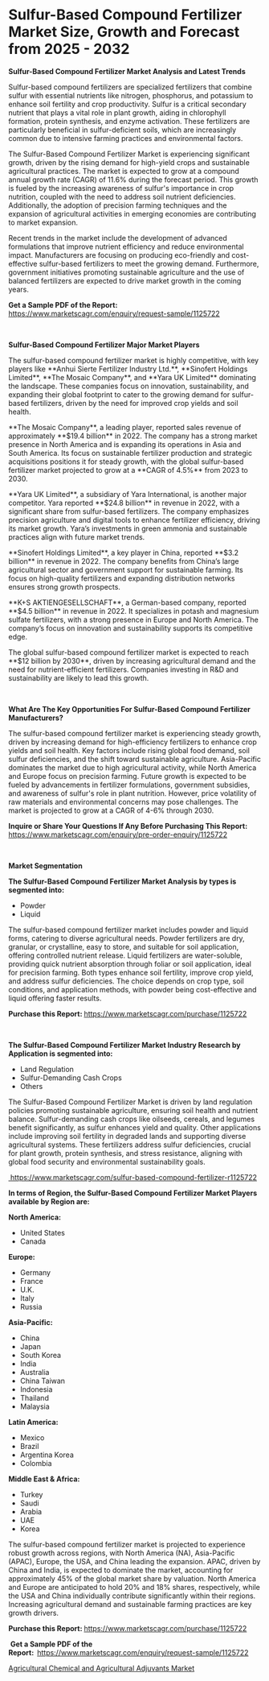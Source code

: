 <p><h1>Sulfur-Based Compound Fertilizer Market Size, Growth and Forecast from 2025 - 2032</h1></p><p><strong>Sulfur-Based Compound Fertilizer Market Analysis and Latest Trends</strong></p>
<p><p>Sulfur-based compound fertilizers are specialized fertilizers that combine sulfur with essential nutrients like nitrogen, phosphorus, and potassium to enhance soil fertility and crop productivity. Sulfur is a critical secondary nutrient that plays a vital role in plant growth, aiding in chlorophyll formation, protein synthesis, and enzyme activation. These fertilizers are particularly beneficial in sulfur-deficient soils, which are increasingly common due to intensive farming practices and environmental factors.</p><p>The Sulfur-Based Compound Fertilizer Market is experiencing significant growth, driven by the rising demand for high-yield crops and sustainable agricultural practices. The market is expected to grow at a compound annual growth rate (CAGR) of 11.6% during the forecast period. This growth is fueled by the increasing awareness of sulfur's importance in crop nutrition, coupled with the need to address soil nutrient deficiencies. Additionally, the adoption of precision farming techniques and the expansion of agricultural activities in emerging economies are contributing to market expansion.</p><p>Recent trends in the market include the development of advanced formulations that improve nutrient efficiency and reduce environmental impact. Manufacturers are focusing on producing eco-friendly and cost-effective sulfur-based fertilizers to meet the growing demand. Furthermore, government initiatives promoting sustainable agriculture and the use of balanced fertilizers are expected to drive market growth in the coming years.</p></p>
<p><strong>Get a Sample PDF of the Report:&nbsp;</strong> <a href="https://www.marketscagr.com/enquiry/request-sample/1125722?utm_campaign=1868&utm_medium=2&utm_source=Github&utm_content=ia&utm_term=21012025&utm_id=sulfur-based-compound-fertilizer">https://www.marketscagr.com/enquiry/request-sample/1125722</a></p>
<p>&nbsp;</p>
<p><strong>Sulfur-Based Compound Fertilizer Major Market Players</strong></p>
<p><p>The sulfur-based compound fertilizer market is highly competitive, with key players like **Anhui Sierte Fertilizer Industry Ltd.**, **Sinofert Holdings Limited**, **The Mosaic Company**, and **Yara UK Limited** dominating the landscape. These companies focus on innovation, sustainability, and expanding their global footprint to cater to the growing demand for sulfur-based fertilizers, driven by the need for improved crop yields and soil health.</p><p>**The Mosaic Company**, a leading player, reported sales revenue of approximately **$19.4 billion** in 2022. The company has a strong market presence in North America and is expanding its operations in Asia and South America. Its focus on sustainable fertilizer production and strategic acquisitions positions it for steady growth, with the global sulfur-based fertilizer market projected to grow at a **CAGR of 4.5%** from 2023 to 2030.</p><p>**Yara UK Limited**, a subsidiary of Yara International, is another major competitor. Yara reported **$24.8 billion** in revenue in 2022, with a significant share from sulfur-based fertilizers. The company emphasizes precision agriculture and digital tools to enhance fertilizer efficiency, driving its market growth. Yara’s investments in green ammonia and sustainable practices align with future market trends.</p><p>**Sinofert Holdings Limited**, a key player in China, reported **$3.2 billion** in revenue in 2022. The company benefits from China’s large agricultural sector and government support for sustainable farming. Its focus on high-quality fertilizers and expanding distribution networks ensures strong growth prospects.</p><p>**K+S AKTIENGESELLSCHAFT**, a German-based company, reported **$4.5 billion** in revenue in 2022. It specializes in potash and magnesium sulfate fertilizers, with a strong presence in Europe and North America. The company’s focus on innovation and sustainability supports its competitive edge.</p><p>The global sulfur-based compound fertilizer market is expected to reach **$12 billion by 2030**, driven by increasing agricultural demand and the need for nutrient-efficient fertilizers. Companies investing in R&D and sustainability are likely to lead this growth.</p></p>
<p>&nbsp;</p>
<p><strong>What Are The Key Opportunities For Sulfur-Based Compound Fertilizer Manufacturers?</strong></p>
<p><p>The sulfur-based compound fertilizer market is experiencing steady growth, driven by increasing demand for high-efficiency fertilizers to enhance crop yields and soil health. Key factors include rising global food demand, soil sulfur deficiencies, and the shift toward sustainable agriculture. Asia-Pacific dominates the market due to high agricultural activity, while North America and Europe focus on precision farming. Future growth is expected to be fueled by advancements in fertilizer formulations, government subsidies, and awareness of sulfur's role in plant nutrition. However, price volatility of raw materials and environmental concerns may pose challenges. The market is projected to grow at a CAGR of 4-6% through 2030.</p></p>
<p><strong>Inquire or Share Your Questions If Any Before Purchasing This Report:</strong> <a href="https://www.marketscagr.com/enquiry/pre-order-enquiry/1125722?utm_campaign=1868&utm_medium=2&utm_source=Github&utm_content=ia&utm_term=21012025&utm_id=sulfur-based-compound-fertilizer">https://www.marketscagr.com/enquiry/pre-order-enquiry/1125722</a></p>
<p>&nbsp;</p>
<p><strong>Market Segmentation</strong></p>
<p><strong>The Sulfur-Based Compound Fertilizer Market Analysis by types is segmented into:</strong></p>
<p><ul><li>Powder</li><li>Liquid</li></ul></p>
<p><p>The sulfur-based compound fertilizer market includes powder and liquid forms, catering to diverse agricultural needs. Powder fertilizers are dry, granular, or crystalline, easy to store, and suitable for soil application, offering controlled nutrient release. Liquid fertilizers are water-soluble, providing quick nutrient absorption through foliar or soil application, ideal for precision farming. Both types enhance soil fertility, improve crop yield, and address sulfur deficiencies. The choice depends on crop type, soil conditions, and application methods, with powder being cost-effective and liquid offering faster results.</p></p>
<p><strong>Purchase this Report:&nbsp;</strong><a href="https://www.marketscagr.com/purchase/1125722?utm_campaign=1868&utm_medium=2&utm_source=Github&utm_content=ia&utm_term=21012025&utm_id=sulfur-based-compound-fertilizer">https://www.marketscagr.com/purchase/1125722</a></p>
<p>&nbsp;</p>
<p><strong>The Sulfur-Based Compound Fertilizer Market Industry Research by Application is segmented into:</strong></p>
<p><ul><li>Land Regulation</li><li>Sulfur-Demanding Cash Crops</li><li>Others</li></ul></p>
<p><p>The Sulfur-Based Compound Fertilizer Market is driven by land regulation policies promoting sustainable agriculture, ensuring soil health and nutrient balance. Sulfur-demanding cash crops like oilseeds, cereals, and legumes benefit significantly, as sulfur enhances yield and quality. Other applications include improving soil fertility in degraded lands and supporting diverse agricultural systems. These fertilizers address sulfur deficiencies, crucial for plant growth, protein synthesis, and stress resistance, aligning with global food security and environmental sustainability goals.</p></p>
<p><a href="https://www.marketscagr.com/sulfur-based-compound-fertilizer-r1125722?utm_campaign=1868&utm_medium=2&utm_source=Github&utm_content=ia&utm_term=21012025&utm_id=sulfur-based-compound-fertilizer">&nbsp;https://www.marketscagr.com/sulfur-based-compound-fertilizer-r1125722</a></p>
<p><strong>In terms of Region, the Sulfur-Based Compound Fertilizer Market Players available by Region are:</strong></p>
<p>
    <p> <strong> North America: </strong>
        <ul>
            <li>United States</li>
            <li>Canada</li>
        </ul>
        </p> 
    <p> <strong> Europe: </strong>
        <ul>
            <li>Germany</li>
            <li>France</li>
            <li>U.K.</li>
            <li>Italy</li>
            <li>Russia</li>
        </ul>
        </p> 
    <p> <strong> Asia-Pacific: </strong>
        <ul>
            <li>China</li>
            <li>Japan</li>
            <li>South Korea</li>
            <li>India</li>
            <li>Australia</li>
            <li>China Taiwan</li>
            <li>Indonesia</li>
            <li>Thailand</li>
            <li>Malaysia</li>
        </ul>
        </p> 
    <p> <strong> Latin America: </strong>
        <ul>
            <li>Mexico</li>
            <li>Brazil</li>
            <li>Argentina Korea</li>
            <li>Colombia</li>
        </ul>
        </p> 
    <p> <strong> Middle East & Africa: </strong>
        <ul>
            <li>Turkey</li>
            <li>Saudi</li>
            <li>Arabia</li>
            <li>UAE</li>
            <li>Korea</li>
        </ul>
    </p>
    </p>
<p><p>The sulfur-based compound fertilizer market is projected to experience robust growth across regions, with North America (NA), Asia-Pacific (APAC), Europe, the USA, and China leading the expansion. APAC, driven by China and India, is expected to dominate the market, accounting for approximately 45% of the global market share by valuation. North America and Europe are anticipated to hold 20% and 18% shares, respectively, while the USA and China individually contribute significantly within their regions. Increasing agricultural demand and sustainable farming practices are key growth drivers.</p></p>
<p><strong>Purchase this Report: </strong><a href="https://www.marketscagr.com/purchase/1125722?utm_campaign=1868&utm_medium=2&utm_source=Github&utm_content=ia&utm_term=21012025&utm_id=sulfur-based-compound-fertilizer">https://www.marketscagr.com/purchase/1125722</a></p>
<p>&nbsp;<strong>Get a Sample PDF of the Report:&nbsp;&nbsp;</strong><a href="https://www.marketscagr.com/enquiry/request-sample/1125722?utm_campaign=1868&utm_medium=2&utm_source=Github&utm_content=ia&utm_term=21012025&utm_id=sulfur-based-compound-fertilizer">https://www.marketscagr.com/enquiry/request-sample/1125722</a></p>
<p><strong></strong></p>
<p><p><a href="https://github.com/RickHolmes3/Market-Research-Report-List-7/blob/main/agricultural-chemical-and-agricultural-adjuvants-market.md?utm_campaign=1868&utm_medium=2&utm_source=Github&utm_content=ia&utm_term=21012025&utm_id=sulfur-based-compound-fertilizer">Agricultural Chemical and Agricultural Adjuvants Market</a></p></p>